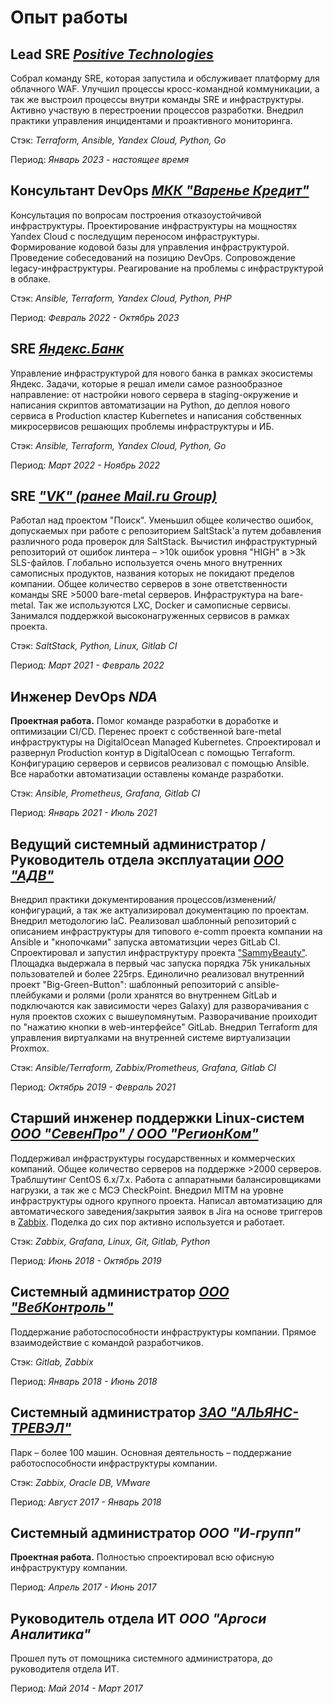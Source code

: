# Опыт работы

## Lead SRE *[Positive Technologies](https://ptsecurity.com)*

Собрал команду SRE, которая запустила и обслуживает платформу для облачного WAF. Улучшил процессы кросс-командной коммуникации, а так же выстроил процессы внутри команды SRE и инфраструктуры. Активно участвую в перестроении процессов разработки. Внедрил практики управления инцидентами и проактивного мониторинга.

Стэк: *Terraform, Ansible, Yandex Cloud, Python, Go*

Период: *Январь 2023 - настоящее время*

## Консультант DevOps *[МКК "Варенье Кредит"](https://kekscredit.ru)*

Консультация по вопросам построения отказоустойчивой инфраструктуры. Проектирование инфраструктуры на мощностях Yandex Cloud с последущим переносом инфраструктуры. Формирование кодовой базы для управления инфраструктурой. Проведение собеседований на позицию DevOps. Сопровождение legacy-инфраструктуры. Реагирование на проблемы с инфраструктурой в облаке.

Стэк: *Ansible, Terraform, Yandex Cloud, Python, PHP*

Период: *Февраль 2022 - Октябрь 2023*

## SRE *[Яндекс.Банк](https://bank.yandex.ru)*

Управление инфраструктурой для нового банка в рамках экосистемы Яндекс. Задачи, которые я решал имели самое разнообразное направление: от настройки нового сервера в staging-окружение и написания скриптов автоматизации на Python, до деплоя нового сервиса в Production кластер Kubernetes и написания собственных микросервисов решающих проблемы инфраструктуры и ИБ.

Стэк: *Ansible, Terraform, Yandex Cloud, Python, Go*

Период: *Март 2022 - Ноябрь 2022*

## SRE *["VK" (ранее Mail.ru Group)](https://vk.company/ru/)*

Работал над проектом "Поиск". Уменьшил общее количество ошибок, допускаемых при работе с репозиторием SaltStack'а путем добавления различного рода проверок для SaltStack. Вычистил инфраструктурный репозиторий от ошибок линтера – &gt;10k ошибок уровня "HIGH" в &gt;3k SLS-файлов. Глобально используется очень много внутренних самописных продуктов, названия которых не покидают пределов компании. Общее количество серверов в зоне ответственности команды SRE &gt;5000 bare-metal серверов. Инфраструктура на bare-metal. Так же используются LXC, Docker и самописные сервисы. Занимался поддержкой высоконагруженных сервисов в рамках проекта.

Стэк: *SaltStack, Python, Linux, Gitlab CI*

Период: *Март 2021 - Февраль 2022*

## Инженер DevOps *NDA*

**Проектная работа.** Помог команде разработки в доработке и оптимизации CI/CD. Перенес проект с собственной bare-metal инфраструктуры на DigitalOcean Managed Kubernetes. Спроектировал и развернул Production контур в DigitalOcean с помощью Terraform. Конфигурацию серверов и сервисов реализовал с помощью Ansible. Все наработки автоматизации оставлены команде разработки.

Стэк: *Ansible, Prometheus, Grafana, Gitlab CI*

Период: *Январь 2021 - Июль 2021*

## Ведущий системный администратор / Руководитель отдела эксплуатации *[ООО "АДВ"](http://adv.ru)*

Внедрил практики документирования процессов/изменений/конфигураций, а так же актуализировал документацию по проектам. Внедрил методологию IaC. Реализовал шаблонный репозиторий с описанием инфраструктуры для типового e-comm проекта компании на Ansible и "кнопочками" запуска автоматизции через GitLab CI. Спроектировал и запустил инфраструктуру проекта ["SammyBeauty"](http://sammybeauty.ru). Площадка выдержала в первый час запуска порядка 75k уникальных пользователей и более 225rps. Единолично реализовал внутренний проект "Big-Green-Button": шаблонный репозиторий с ansible-плейбуками и ролями (роли хранятся во внутреннем GitLab и подключаются как зависимости через Galaxy) для разворачивания с нуля проектов схожих с вышеупомянутым. Разворачивание проиходит по "нажатию кнопки в web-интерфейсе" GitLab. Внедрил Terraform для управления виртуалками на внутренней системе виртуализации Proxmox.

Стэк: *Ansible/Terraform, Zabbix/Prometheus, Grafana, Gitlab CI*

Период: *Октябрь 2019 - Февраль 2021*

## Старший инженер поддержки Linux-систем *[ООО "СевенПро" / ООО "РегионКом"](http://7pro.ru)*

Поддерживал инфраструктуры государственных и коммерческих компаний. Общее количество серверов на поддержке >2000 серверов. Траблшутинг CentOS 6.x/7.x. Работа с аппаратными балансировщиками нагрузки, а так же с МСЭ CheckPoint. Внедрил MITM на уровне инфраструктуры одного крупного проекта. Написал автоматизацию для автоматического заведения/закрытия заявок в Jira на основе триггеров в [Zabbix](https://github.com/jtprogru/zbx2jira). Поделка до сих пор активно используется и работает.

Стэк: *Zabbix, Grafana, Linux, Git, Gitlab, Python*

Период: *Июнь 2018 - Октябрь 2019*

## Системный администратор *[ООО "ВебКонтроль"](http://webkontrol.com)*

Поддержание работоспособности инфраструктуры компании. Прямое взаимодействие с командой разработчиков.

Стэк: *Gitlab, Zabbix*

Период: *Январь 2018 - Июнь 2018*

## Системный администратор *[ЗАО "АЛЬЯНС-ТРЕВЭЛ"](https://www.moireis.ru/)*

Парк – более 100 машин. Основная деятельность – поддержание работоспособности инфраструктуры компании.

Стэк: *Zabbix, Oracle DB, VMware*

Период: *Август 2017 - Январь 2018*

## Системный администратор *ООО "И-групп"*

**Проектная работа.** Полностью спроектировал всю офисную инфраструктуру компании.

Период: *Апрель 2017 - Июнь 2017*

## Руководитель отдела ИТ *ООО "Аргоси Аналитика"*

Прошел путь от помощника системного администратора, до руководителя отдела ИТ.

Период: *Май 2014 - Март 2017*

